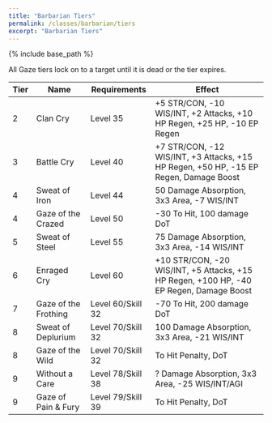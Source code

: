 ```yaml
---
title: "Barbarian Tiers"
permalink: /classes/barbarian/tiers
excerpt: "Barbarian Tiers"
---
```


{% include base_path %}

All Gaze tiers lock on to a target until it is dead or the tier expires.

Tier | Name | Requirements | Effect
---- | ---- | ------------ | ------
2    | Clan Cry             | Level 35  | +5 STR/CON, -10 WIS/INT, +2 Attacks, +10 HP Regen, +25 HP, -10 EP Regen
3    | Battle Cry           | Level 40  | +7 STR/CON, -12 WIS/INT, +3 Attacks, +15 HP Regen, +50 HP, -15 EP Regen, Damage Boost
4    | Sweat of Iron        | Level 44  | 50 Damage Absorption, 3x3 Area, -7 WIS/INT
4    | Gaze of the Crazed   | Level 50  | -30 To Hit, 100 damage DoT
5    | Sweat of Steel       | Level 55  | 75 Damage Absorption, 3x3 Area, -14 WIS/INT
6    | Enraged Cry          | Level 60  | +10 STR/CON, -20 WIS/INT, +5 Attacks, +15 HP Regen, +100 HP, -40 EP Regen, Damage Boost
7    | Gaze of the Frothing | Level 60/Skill 32  | -70 To Hit, 200 damage DoT
8    | Sweat of Deplurium   | Level 70/Skill 32  | 100 Damage Absorption, 3x3 Area, -21 WIS/INT
8    | Gaze of the Wild     | Level 70/Skill 32  | To Hit Penalty, DoT
9    | Without a Care       | Level 78/Skill 38 | ? Damage Absorption, 3x3 Area, -25 WIS/INT/AGI
9    | Gaze of Pain & Fury  | Level 79/Skill 39 | To Hit Penalty, DoT
